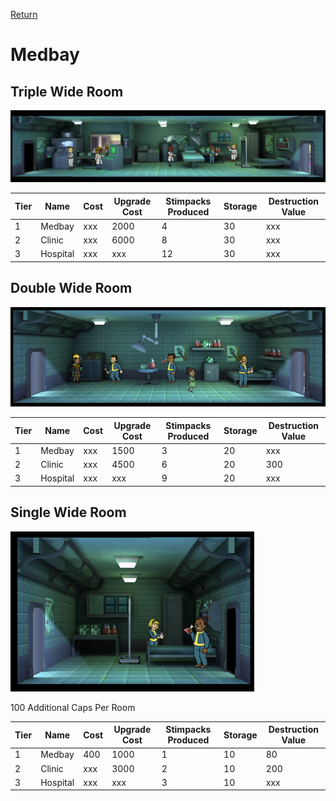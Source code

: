 [Return](../README.md)

Medbay
===========

## Triple Wide Room

![Medbay](t2images/tripleclinic.jpg)

Tier | Name | Cost | Upgrade Cost | Stimpacks Produced | Storage | Destruction Value
------|------|------|------|------|------|------
1 | Medbay | xxx | 2000 | 4 | 30 | xxx
2 | Clinic | xxx | 6000 | 8 | 30 | xxx
3 | Hospital | xxx | xxx | 12 | 30 | xxx

## Double Wide Room

![Medbay](t1images/doublemedbay.jpg)

Tier | Name | Cost | Upgrade Cost | Stimpacks Produced | Storage | Destruction Value
------|------|------|------|------|------|------
1 | Medbay | xxx | 1500 | 3 | 20 | xxx
2 | Clinic | xxx | 4500 | 6 | 20 | 300
3 | Hospital | xxx | xxx | 9 | 20 | xxx

## Single Wide Room

![Medbay](t1images/t1singlemedbay.jpg)

100 Additional Caps Per Room

Tier | Name | Cost | Upgrade Cost | Stimpacks Produced | Storage | Destruction Value
------|------|------|------|------|------|------
1 | Medbay | 400 | 1000 | 1 | 10 | 80
2 | Clinic | xxx | 3000 | 2 | 10 | 200
3 | Hospital | xxx | xxx | 3 | 10 | xxx
